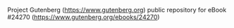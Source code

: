 Project Gutenberg (https://www.gutenberg.org) public repository for eBook #24270 (https://www.gutenberg.org/ebooks/24270)
